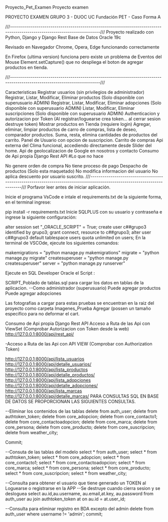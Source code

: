 Proyecto_Pet_Examen
Proyecto examen

PROYECTO EXAMEN GRUPO 3 - DUOC UC Fundación PET - Caso Forma A

///--------------------------------------------------------------------------------------------------------------------------/// Proyecto realizado con Python, Django y Django Rest Base de Datos Oracle 19c

Revisado en Navegador Chrome, Opera, Edge funcionando correctamente

En Firefox (ultima version) funciona pero existe un problema de Eventos del Mouse Element.setCapture() que no despliega el boton de agregar productos en tienda.

///--------------------------------------------------------------------------------------------------------------------------///

Caracteristicas
Registrar usuarios (sin privilegios de administrador)
Registrar, Listar, Modificar, Eliminar productos (Solo disponible con superusuario ADMIN)
Registrar, Listar, Modificar, Eliminar adopciones (Solo disponible con superusuario ADMIN)
Listar, Modificar, Eliminar suscripciones (Solo disponible con superusuario ADMIN)
Authenticacion y autorizacion por Token (Al registrar/loguearse crea token... al cerrar sesion destruye token)
Mostrar productos en Tienda (requiere login)
Agregar, eliminar, limpiar productos de carro de compras, lista de deseo, comparador productos.
Suma, resta, elimina cantidades de productos del carrito.
Panel de Usuario con opcion de suscripcion.
Carrito de compras
Api externa del Clima funcional, accediendo directamente desde Slider del home.
Api de geolocalizacion de Google en nosotros y contacto
Consumo de Api propia Django Rest API
#Lo que no hace

No genere orden de compra
No tiene proceso de pago
Despacho de productos (Solo esta maquetado)
No modifica informacion del usuario
No aplica descuento por usuario suscrito. ///--------------------------------------------------------------------------------------------------------------------------///
Porfavor leer antes de iniciar aplicación.

Inicie el programa VsCode e intale el requirements.txt de la siguiente forma, en el terminal ingrese:

pip install -r requirements.txt
Inicie SQLPLUS con su usuario y contraseña e ingrese la siguiente configuración:

alter session set "_ORACLE_SCRIPT" = True;
create user c##grupo3 identified by grupo3;
grant connect, resource to c##grupo3;
alter user c##grupo3 default tablespace users quota unlimited on users;
En la terminal de VSCOde, ejecute los siguientes comandos:

makemigrations = "python manage.py makemigrations" migrate = "python manage.py migrate" createsuperuser = "python manage.py createsuperuser" server = "python manage.py runserver"

Ejecute en SQL Developer Oracle el Script :

SCRIPT_Poblado de tablas.sql para cargar los datos en tablas de la aplicacion.
--Como administrador (superusuario) Puede agregar productos Puede agregar adopciones

Las fotografias a cargar para estas pruebas se encuentran en la raiz del proyecto como carpeta Imagenes_Prueba Agregar (possen un tamaño especifico para no deformar el cart.

Consumo de Api propia Django Rest API
Acceso a Ruta de las Api con ViewSet (Comprobar Autorizacion con Token desde la web)
  http://127.0.0.1:8000/api/rest_api/

-Acceso a Ruta de las Api con API VIEW (Comprobar con Authorization Token)

  http://127.0.0.1:8000/api/lista_usuarios
  http://127.0.0.1:8000/api/detalle_usuarios/<id>
  http://127.0.0.1:8000/api/lista_productos
  http://127.0.0.1:8000/api/detalle_productos/<id>
  http://127.0.0.1:8000/api/lista_adopciones
  http://127.0.0.1:8000/api/detalle_adopciones/<id>
  http://127.0.0.1:8000/api/lista_marcas
  http://127.0.0.1:8000/api/detalle_marcas/<id>
PARA CONSULTAS SQL EN BASE DE DATOS SE PROPORCIONAN LAS SIGUIENTES CONSULTAS.

--Eliminar los contenidos de las tablas delete from auth_user; delete from authtoken_token; delete from core_adopcion; delete from core_contacto1; delete from core_contactoadopcion; delete from core_marca; delete from core_persona; delete from core_producto; delete from core_suscripcion; delete from weather_city;

Commit;

--Consuta de las tablas del modelo select * from auth_user; select * from authtoken_token; select * from core_adopcion; select * from core_contacto1; select * from core_contactoadopcion; select * from core_marca; select * from core_persona; select * from core_producto; select * from core_suscripcion; select * from weather_city;

--Consulta para obtener el usuario que tiene generado un TOKEN al Loguearse o registrarse en la APP --Se destruye cuando cierra sesion y se desloguea select au.id,au.username, au.email,at.key, au.password from auth_user au join authtoken_token at on au.id = at.user_id;

--Consulta para eliminar registro en BDA excepto del admin delete from auth_user where username != 'admin'; commit;
